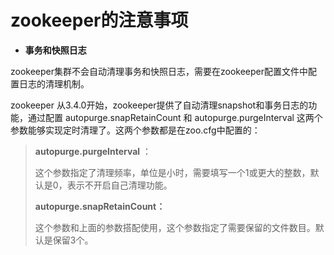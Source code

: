 # zookeeper的注意事项

* **事务和快照日志**

zookeeper集群不会自动清理事务和快照日志，需要在zookeeper配置文件中配置日志的清理机制。

zookeeper 从3.4.0开始，zookeeper提供了自动清理snapshot和事务日志的功能，通过配置 autopurge.snapRetainCount 和 autopurge.purgeInterval 这两个参数能够实现定时清理了。这两个参数都是在zoo.cfg中配置的：

> **autopurge.purgeInterval** ：
>
> 这个参数指定了清理频率，单位是小时，需要填写一个1或更大的整数，默认是0，表示不开启自己清理功能。
>
> **autopurge.snapRetainCount：**
>
> 这个参数和上面的参数搭配使用，这个参数指定了需要保留的文件数目。默认是保留3个。





